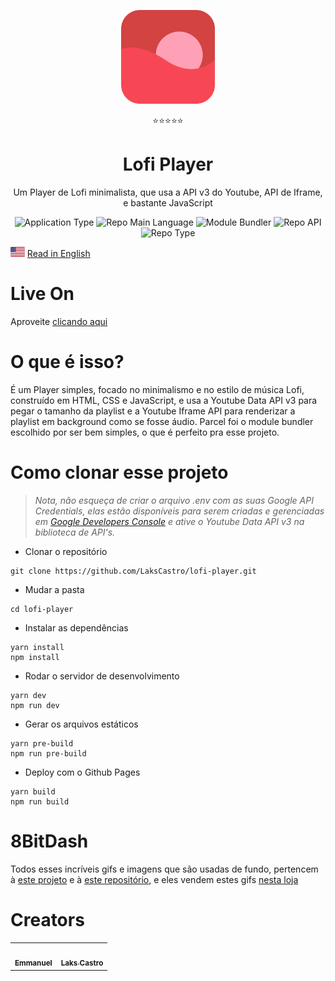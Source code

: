 <p align="center">
  <img src="/public/favicon.png" width="150" />
</p>
<p align="center">⭐⭐⭐⭐⭐</p>
<h1 align="center">Lofi Player</h1>
<p align="center">Um Player de Lofi minimalista, que usa a API v3 do Youtube, API de Iframe, e bastante JavaScript</p>  
<p align="center">
  <img  src="https://img.shields.io/badge/application-music_player-blue" alt="Application Type" />
  <img  src="https://img.shields.io/badge/language-javascript-yellow" alt="Repo Main Language" />
  <img  src="https://img.shields.io/badge/bundler-parcel-blueviolet" alt="Module Bundler" />
  <img  src="https://img.shields.io/badge/api-youtube_iframe_google-success" alt="Repo API" />
  <img  src="https://img.shields.io/badge/type-project-green" alt="Repo Type" />
</p>


<p>
  <img src="./public/en.png" alt="English" height="16">
  <a href="https://github.com/LaksCastro/lofi-player/blob/master/README.md">Read in English</a>
</p>

# Live On
Aproveite [clicando aqui](https://lakscastro.github.io/lofi-player/)

# O que é isso?
É um Player simples, focado no minimalismo e no estilo de música Lofi, construído em HTML, CSS e JavaScript, e usa a Youtube Data API v3 para pegar o tamanho da playlist e a Youtube Iframe API para renderizar a playlist em background como se fosse áudio. Parcel foi o module bundler escolhido por ser bem simples, o que é perfeito pra esse projeto.

# Como clonar esse projeto
> _Nota, não esqueça de criar o arquivo .env com as suas Google API Credentials, elas estão disponíveis para serem criadas e gerenciadas em [Google Developers Console](https://console.developers.google.com/apis/dashboard) e ative o Youtube Data API v3 na biblioteca de API's._
- Clonar o repositório
```
git clone https://github.com/LaksCastro/lofi-player.git
```
- Mudar a pasta
```
cd lofi-player
```
- Instalar as dependências
```
yarn install
npm install
```
- Rodar o servidor de desenvolvimento
```
yarn dev
npm run dev
```
- Gerar os arquivos estáticos
```
yarn pre-build 
npm run pre-build
```
- Deploy com o Github Pages
```
yarn build
npm run build
```

# 8BitDash
Todos esses incríveis gifs e imagens que são usadas de fundo, pertencem à [este projeto](http://www.8bitdash.com/) e à [este repositório](https://github.com/andumorie/8bitdash.github.io/), e eles vendem estes gifs [nesta loja](https://8bitdash.threadless.com/)

# Creators
<table>
  <tr>
    <td align="center">
      <a href="https://github.com/mannoeu">
        <img src="https://avatars0.githubusercontent.com/u/53797821?s=460&v=4" width="100px;" alt=""/><br />
       <sub><b>Emmanuel</b></sub>
      </a>
    </td>
    <td align="center">
      <a href="https://github.com/LaksCastro">
        <img src="https://avatars2.githubusercontent.com/u/51419598?s=400&v=4" width="100px;" alt=""/><br />
       <sub><b>Laks Castro</b></sub>
      </a>
    </td>
 </table>
 
